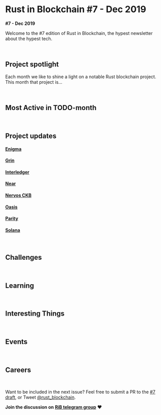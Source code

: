 # Rust in Blockchain #7 - Dec 2019

**#7 - Dec 2019**

Welcome to the #7 edition of Rust in Blockchain, the hypest newsletter about the hypest tech. <!--[Previous: #6](https://rustinblockchain.org/2019/11/07/rust-in-blockchain-5-october-2019/). -->



&nbsp;


## Project spotlight

Each month we like to shine a light on a notable Rust blockchain project. This month that project is…

&nbsp;


## Most Active in TODO-month

&nbsp;



## Project updates

#### [**Enigma**](https://enigma.co/)


#### [**Grin**](https://github.com/mimblewimble/grin)


#### [**Interledger**](https://interledger.org/)


#### [**Near**](https://github.com/nearprotocol/nearcore)


#### [**Nervos CKB**](https://github.com/nervosnetwork/ckb)


#### [**Oasis**](https://github.com/oasislabs)


#### [**Parity** ](https://github.com/paritytech)


#### [**Solana**](https://github.com/solana-labs/solana)


&nbsp;

## Challenges


&nbsp;

## Learning


&nbsp;

## Interesting Things


&nbsp;

## Events


&nbsp;

## Careers


&nbsp;

Want to be included in the next issue? Feel free to submit a PR to the [#7 draft](), or Tweet [@rust_blockchain](https://twitter.com/rust_blockchain).

**Join the discussion on** [**RiB telegram group**](https://t.me/rustinblockchain) **❤️**
